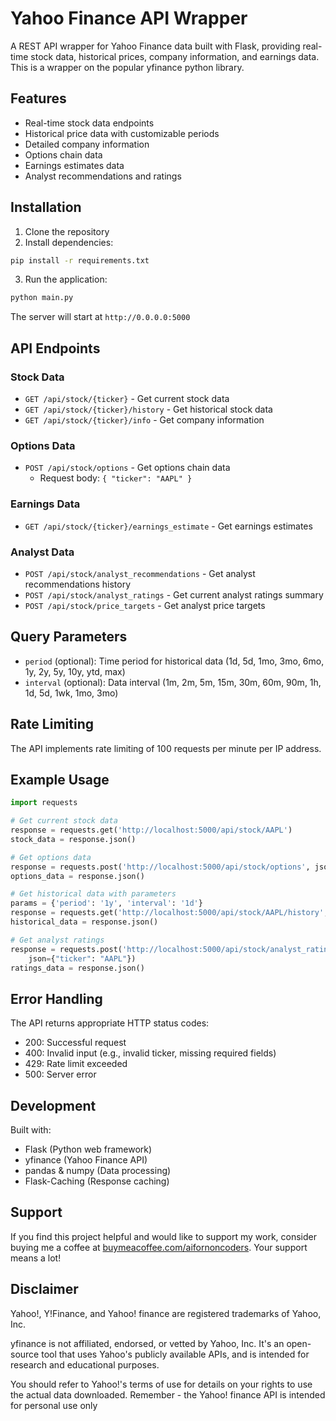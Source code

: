 # Yahoo Finance API Wrapper

A REST API wrapper for Yahoo Finance data built with Flask, providing real-time stock data, historical prices, company information, and earnings data. This is a wrapper on the popular yfinance python library.


## Features

- Real-time stock data endpoints
- Historical price data with customizable periods
- Detailed company information
- Options chain data
- Earnings estimates data
- Analyst recommendations and ratings

## Installation

1. Clone the repository
2. Install dependencies:
```bash
pip install -r requirements.txt
```
3. Run the application:
```bash
python main.py
```

The server will start at `http://0.0.0.0:5000`

## API Endpoints

### Stock Data
- `GET /api/stock/{ticker}` - Get current stock data
- `GET /api/stock/{ticker}/history` - Get historical stock data
- `GET /api/stock/{ticker}/info` - Get company information

### Options Data
- `POST /api/stock/options` - Get options chain data
  - Request body: `{ "ticker": "AAPL" }`

### Earnings Data
- `GET /api/stock/{ticker}/earnings_estimate` - Get earnings estimates

### Analyst Data
- `POST /api/stock/analyst_recommendations` - Get analyst recommendations history
- `POST /api/stock/analyst_ratings` - Get current analyst ratings summary
- `POST /api/stock/price_targets` - Get analyst price targets

## Query Parameters

- `period` (optional): Time period for historical data (1d, 5d, 1mo, 3mo, 6mo, 1y, 2y, 5y, 10y, ytd, max)
- `interval` (optional): Data interval (1m, 2m, 5m, 15m, 30m, 60m, 90m, 1h, 1d, 5d, 1wk, 1mo, 3mo)

## Rate Limiting

The API implements rate limiting of 100 requests per minute per IP address.


## Example Usage

```python
import requests

# Get current stock data
response = requests.get('http://localhost:5000/api/stock/AAPL')
stock_data = response.json()

# Get options data
response = requests.post('http://localhost:5000/api/stock/options', json={"ticker": "AAPL"})
options_data = response.json()

# Get historical data with parameters
params = {'period': '1y', 'interval': '1d'}
response = requests.get('http://localhost:5000/api/stock/AAPL/history', params=params)
historical_data = response.json()

# Get analyst ratings
response = requests.post('http://localhost:5000/api/stock/analyst_ratings', 
    json={"ticker": "AAPL"})
ratings_data = response.json()
```

## Error Handling

The API returns appropriate HTTP status codes:
- 200: Successful request
- 400: Invalid input (e.g., invalid ticker, missing required fields)
- 429: Rate limit exceeded
- 500: Server error

## Development

Built with:
- Flask (Python web framework)
- yfinance (Yahoo Finance API)
- pandas & numpy (Data processing)
- Flask-Caching (Response caching)

## Support
If you find this project helpful and would like to support my work, consider buying me a coffee at [buymeacoffee.com/aifornoncoders](https://buymeacoffee.com/aifornoncoders). Your support means a lot!

## Disclaimer

Yahoo!, Y!Finance, and Yahoo! finance are registered trademarks of Yahoo, Inc.

yfinance is not affiliated, endorsed, or vetted by Yahoo, Inc. It's an open-source tool that uses Yahoo's publicly available APIs, and is intended for research and educational purposes.

You should refer to Yahoo!'s terms of use for details on your rights to use the actual data downloaded. Remember - the Yahoo! finance API is intended for personal use only
